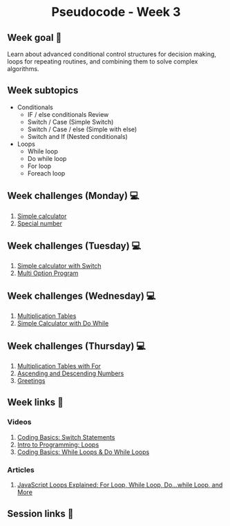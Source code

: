 <h1 align="center">Pseudocode - Week 3</h1>

## Week goal 🏁

<p>Learn about advanced conditional control structures for decision making, loops for repeating routines, and combining them to solve complex algorithms.</p>

## Week subtopics

- Conditionals
  - IF / else conditionals Review
  - Switch / Case (Simple Switch)
  - Switch / Case / else (Simple with else)
  - Switch and If (Nested conditionals)
- Loops
  - While loop
  - Do while loop
  - For loop
  - Foreach loop

## Week challenges (Monday) 💻

1. [Simple calculator](./challenges/e00/desc)
2. [Special number](./challenges/e01/desc)

## Week challenges (Tuesday) 💻

1. [Simple calculator with Switch](./challenges/e02/desc)
2. [Multi Option Program](./challenges/e03/desc)

## Week challenges (Wednesday) 💻

1. [Multiplication Tables](./challenges/e04/desc)
2. [Simple Calculator with Do While](./challenges/e05/desc)

## Week challenges (Thursday) 💻
1. [Multiplication Tables with For](./challenges/e07/desc)
2. [Ascending and Descending Numbers](./challenges/e06/desc)
3. [Greetings](./challenges/e08/desc)

## Week links 🔗

### Videos

1. [Coding Basics: Switch Statements](https://www.youtube.com/watch?v=wxds6MAtUQ0)
2. [Intro to Programming: Loops](https://www.youtube.com/watch?v=wxds6MAtUQ0)
3. [Coding Basics: While Loops & Do While Loops](https://www.youtube.com/watch?v=v-K-4KuA8mQ)

### Articles

1. [JavaScript Loops Explained: For Loop, While Loop, Do...while Loop, and More](https://www.freecodecamp.org/news/javascript-loops-explained-for-loop-for/)

## Session links 🔗
